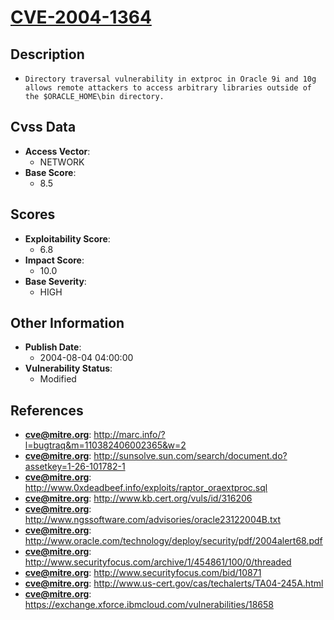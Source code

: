 
# [CVE-2004-1364](https://cve.mitre.org/cgi-bin/cvename.cgi?name=CVE-2004-1364)

## Description

- `Directory traversal vulnerability in extproc in Oracle 9i and 10g allows remote attackers to access arbitrary libraries outside of the $ORACLE_HOME\bin directory.`

## Cvss Data

- **Access Vector**:
  - NETWORK
- **Base Score**:
  - 8.5

## Scores

- **Exploitability Score**:
  - 6.8
- **Impact Score**:
  - 10.0
- **Base Severity**:
  - HIGH

## Other Information

- **Publish Date**:
  - 2004-08-04 04:00:00
- **Vulnerability Status**:
  - Modified

## References

- **cve@mitre.org**: http://marc.info/?l=bugtraq&m=110382406002365&w=2
- **cve@mitre.org**: http://sunsolve.sun.com/search/document.do?assetkey=1-26-101782-1
- **cve@mitre.org**: http://www.0xdeadbeef.info/exploits/raptor_oraextproc.sql
- **cve@mitre.org**: http://www.kb.cert.org/vuls/id/316206
- **cve@mitre.org**: http://www.ngssoftware.com/advisories/oracle23122004B.txt
- **cve@mitre.org**: http://www.oracle.com/technology/deploy/security/pdf/2004alert68.pdf
- **cve@mitre.org**: http://www.securityfocus.com/archive/1/454861/100/0/threaded
- **cve@mitre.org**: http://www.securityfocus.com/bid/10871
- **cve@mitre.org**: http://www.us-cert.gov/cas/techalerts/TA04-245A.html
- **cve@mitre.org**: https://exchange.xforce.ibmcloud.com/vulnerabilities/18658
